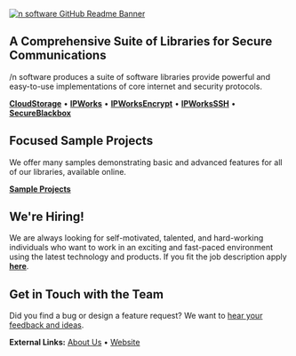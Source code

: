[![n software GitHub Readme Banner]()](https://www.nsoftware.com/)

## A Comprehensive Suite of Libraries for Secure Communications

/n software produces a suite of software libraries provide powerful and easy-to-use implementations of core internet and security protocols.

[**CloudStorage**](https://www.nsoftware.com/cloudstorage) • [**IPWorks**](https://www.nsoftware.com/ipworks) • [**IPWorksEncrypt**](https://www.nsoftware.com/ipworksencrypt) • [**IPWorksSSH**](https://www.nsoftware.com/ipworksssh) • [**SecureBlackbox**](https://www.nsoftware.com/secureblackbox)

## Focused Sample Projects

We offer many samples demonstrating basic and advanced features for all of our libraries, available online.

[**Sample Projects**](https://github.com/orgs/jorgestest-corp/repositories)

## We're Hiring!

We are always looking for self-motivated, talented, and hard-working individuals who want to work in an exciting and fast-paced environment using the latest technology and products. If you fit the job description apply [**here**](https://www.nsoftware.com/company/jobs).

## Get in Touch with the Team
Did you find a bug or design a feature request? We want to [hear your feedback and ideas](https://www.nsoftware.com/support/submit).

**External Links:** [About Us](https://www.nsoftware.com/about-us/) • [Website](https://www.nsoftware.com/)
